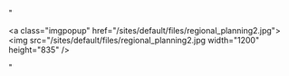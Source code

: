 "<p><a class=\"imgpopup\" href=\"/sites/default/files/regional_planning2.jpg\"><img src=\"/sites/default/files/regional_planning2.jpg width=\"1200\" height=\"835\" /></a></p> "
